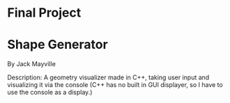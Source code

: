 # Final Project

# Shape Generator
By Jack Mayville

Description:
A geometry visualizer made in C++, taking user input and visualizing it via the console (C++ has no built in GUI displayer, so I have to use the console as a display.)

